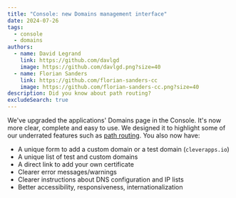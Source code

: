 ```yaml
---
title: "Console: new Domains management interface"
date: 2024-07-26
tags:
  - console
  - domains
authors:
  - name: David Legrand
    link: https://github.com/davlgd
    image: https://github.com/davlgd.png?size=40
  - name: Florian Sanders
    link: https://github.com/florian-sanders-cc
    image: https://github.com/florian-sanders-cc.png?size=40
description: Did you know about path routing?
excludeSearch: true
---
```


We've upgraded the applications' Domains page in the Console. It's now more clear, complete and easy to use. We designed it to highlight some of our underrated features such as [path routing](/doc/administrate/domain-names/#path-routing). You also now have:

- A unique form to add a custom domain or a test domain (`cleverapps.io`)
- A unique list of test and custom domains
- A direct link to add your own certificate
- Clearer error messages/warnings
- Clearer instructions about DNS configuration and IP lists
- Better accessibility, responsiveness, internationalization
